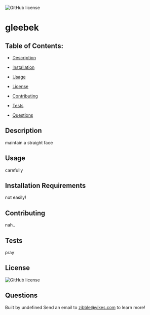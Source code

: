 
  ![GitHub license](https://img.shields.io/badge/license-MIT-blue.svg)
  
# gleebek

## Table of Contents:
* [Description](#description)
* [Installation](#installation)
* [Usage](#usage)

* [License](#license)

* [Contributing](#contributing)
* [Tests](#tests)
* [Questions](#questions)

## Description
 maintain a straight face

## Usage
 carefully

## Installation Requirements
 not easily!

## Contributing
nah..

## Tests
pray

## License
![GitHub license](https://img.shields.io/badge/license-MIT-blue.svg)

## Questions
Built by undefined
Send an email to zibble@yikes.com to learn more!